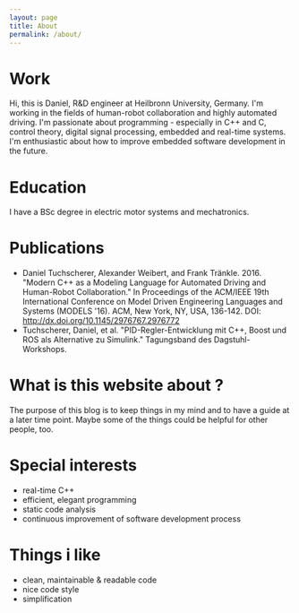 ```yaml
---
layout: page
title: About
permalink: /about/
---
```


# Work

Hi, this is Daniel, R&D engineer at Heilbronn University, Germany. I'm working in the fields of human-robot collaboration and highly automated driving. I'm passionate about programming - especially in C++ and C, control theory, digital signal processing, embedded and real-time systems. I'm enthusiastic about how to improve embedded software development in the future.

# Education

I have a BSc degree in electric motor systems and mechatronics.

# Publications

* Daniel Tuchscherer, Alexander Weibert, and Frank Tränkle. 2016. "Modern C++ as a Modeling Language for Automated Driving and Human-Robot Collaboration." In Proceedings of the ACM/IEEE 19th International Conference on Model Driven Engineering Languages and Systems (MODELS '16). ACM, New York, NY, USA, 136-142. DOI: http://dx.doi.org/10.1145/2976767.2976772
* Tuchscherer, Daniel, et al. "PID-Regler-Entwicklung mit C++, Boost und ROS als Alternative zu Simulink." Tagungsband des Dagstuhl-Workshops.

# What is this website about ?

The purpose of this blog is to keep things in my mind and to have a guide at a later time point. Maybe some of the things could be helpful for other people, too.

# Special interests

* real-time C++
* efficient, elegant programming
* static code analysis
* continuous improvement of software development process

# Things i like

* clean, maintainable & readable code
* nice code style
* simplification
